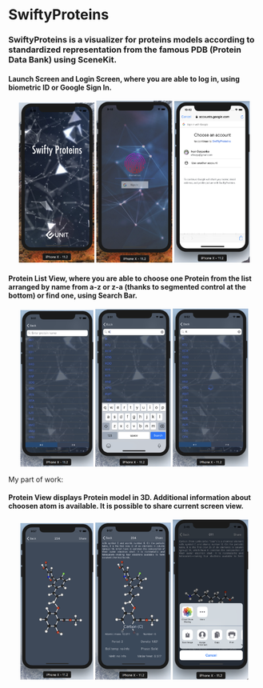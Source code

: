 # SwiftyProteins
### SwiftyProteins is a visualizer for proteins models according to standardized representation from the famous PDB (Protein Data Bank) using SceneKit.

#### Launch Screen and Login Screen, where you are able to log in, using biometric ID or Google Sign In.
<div align="center">
  <img src="https://github.com/iosypenk/SwiftyProteins/blob/master/Screenshots/101.png" width="30%" />
  <img src="https://github.com/iosypenk/SwiftyProteins/blob/master/Screenshots/102.png" width="30%" />
  <img src="https://github.com/iosypenk/SwiftyProteins/blob/master/Screenshots/1022.png" width="30%" />
</div>

#### Protein List View, where you are able to choose one Protein from the list arranged by name from a-z or z-a (thanks to segmented control at the bottom) or find one, using Search Bar. 
<div align="center">
  <img src="https://github.com/iosypenk/SwiftyProteins/blob/master/Screenshots/103.png" width="29%" />
  <img src="https://github.com/iosypenk/SwiftyProteins/blob/master/Screenshots/104.png" width="30%" />
  <img src="https://github.com/iosypenk/SwiftyProteins/blob/master/Screenshots/105.png" width="30%" />
</div>


My part of work:

#### Protein View displays Protein model in 3D. Additional information about choosen atom is available. It is possible to share current screen view. 

<div align="center">
  <img src="https://github.com/iosypenk/SwiftyProteins/blob/master/Screenshots/106.png" width="29%" />
  <img src="https://github.com/iosypenk/SwiftyProteins/blob/master/Screenshots/107.png" width="30%" /> 
  <img src="https://github.com/iosypenk/SwiftyProteins/blob/master/Screenshots/108.png" width="30%" /> 
</div>
